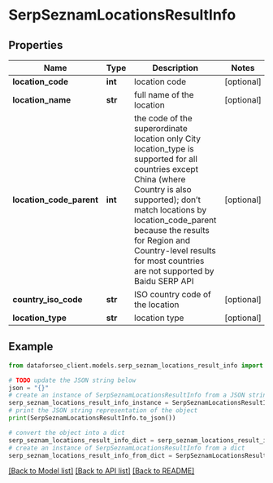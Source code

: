 # SerpSeznamLocationsResultInfo


## Properties

Name | Type | Description | Notes
------------ | ------------- | ------------- | -------------
**location_code** | **int** | location code | [optional] 
**location_name** | **str** | full name of the location | [optional] 
**location_code_parent** | **int** | the code of the superordinate location only City location_type is supported for all countries except China (where Country is also supported); don’t match locations by location_code_parent because the results for Region and Country-level results for most countries are not supported by Baidu SERP API | [optional] 
**country_iso_code** | **str** | ISO country code of the location | [optional] 
**location_type** | **str** | location type | [optional] 

## Example

```python
from dataforseo_client.models.serp_seznam_locations_result_info import SerpSeznamLocationsResultInfo

# TODO update the JSON string below
json = "{}"
# create an instance of SerpSeznamLocationsResultInfo from a JSON string
serp_seznam_locations_result_info_instance = SerpSeznamLocationsResultInfo.from_json(json)
# print the JSON string representation of the object
print(SerpSeznamLocationsResultInfo.to_json())

# convert the object into a dict
serp_seznam_locations_result_info_dict = serp_seznam_locations_result_info_instance.to_dict()
# create an instance of SerpSeznamLocationsResultInfo from a dict
serp_seznam_locations_result_info_from_dict = SerpSeznamLocationsResultInfo.from_dict(serp_seznam_locations_result_info_dict)
```
[[Back to Model list]](../README.md#documentation-for-models) [[Back to API list]](../README.md#documentation-for-api-endpoints) [[Back to README]](../README.md)


